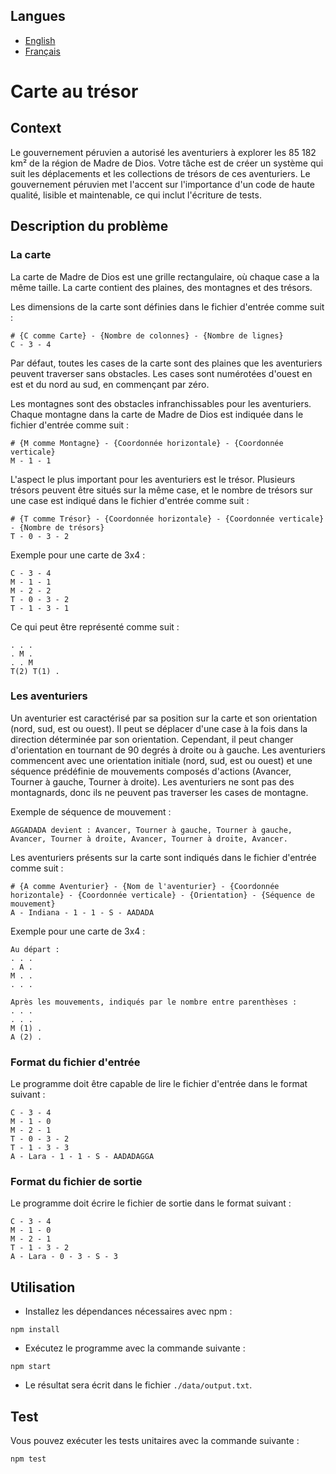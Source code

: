 <!-- Langue : Français -->

## Langues
- [English](README.md)
- [Français](README.fr.md)

# Carte au trésor

## Context

Le gouvernement péruvien a autorisé les aventuriers à explorer les 85 182 km² de la région de Madre de Dios. Votre tâche est de créer un système qui suit les déplacements et les collections de trésors de ces aventuriers. Le gouvernement péruvien met l'accent sur l'importance d'un code de haute qualité, lisible et maintenable, ce qui inclut l'écriture de tests.

## Description du problème

### La carte

La carte de Madre de Dios est une grille rectangulaire, où chaque case a la même taille. La carte contient des plaines, des montagnes et des trésors.

Les dimensions de la carte sont définies dans le fichier d'entrée comme suit :

```
# {C comme Carte} - {Nombre de colonnes} - {Nombre de lignes}
C - 3 - 4
```

Par défaut, toutes les cases de la carte sont des plaines que les aventuriers peuvent traverser sans obstacles. Les cases sont numérotées d'ouest en est et du nord au sud, en commençant par zéro.

Les montagnes sont des obstacles infranchissables pour les aventuriers. Chaque montagne dans la carte de Madre de Dios est indiquée dans le fichier d'entrée comme suit :

```
# {M comme Montagne} - {Coordonnée horizontale} - {Coordonnée verticale}
M - 1 - 1
```

L'aspect le plus important pour les aventuriers est le trésor. Plusieurs trésors peuvent être situés sur la même case, et le nombre de trésors sur une case est indiqué dans le fichier d'entrée comme suit :

```
# {T comme Trésor} - {Coordonnée horizontale} - {Coordonnée verticale} - {Nombre de trésors}
T - 0 - 3 - 2
```

Exemple pour une carte de 3x4 :

```
C - 3 - 4
M - 1 - 1
M - 2 - 2
T - 0 - 3 - 2
T - 1 - 3 - 1
```

Ce qui peut être représenté comme suit :

```
. . .
. M .
. . M
T(2) T(1) .
```

### Les aventuriers

Un aventurier est caractérisé par sa position sur la carte et son orientation (nord, sud, est ou ouest). Il peut se déplacer d'une case à la fois dans la direction déterminée par son orientation. Cependant, il peut changer d'orientation en tournant de 90 degrés à droite ou à gauche. Les aventuriers commencent avec une orientation initiale (nord, sud, est ou ouest) et une séquence prédéfinie de mouvements composés d'actions (Avancer, Tourner à gauche, Tourner à droite). Les aventuriers ne sont pas des montagnards, donc ils ne peuvent pas traverser les cases de montagne.

Exemple de séquence de mouvement :

```
AGGADADA devient : Avancer, Tourner à gauche, Tourner à gauche, Avancer, Tourner à droite, Avancer, Tourner à droite, Avancer.
```

Les aventuriers présents sur la carte sont indiqués dans le fichier d'entrée comme suit :

```
# {A comme Aventurier} - {Nom de l'aventurier} - {Coordonnée horizontale} - {Coordonnée verticale} - {Orientation} - {Séquence de mouvement}
A - Indiana - 1 - 1 - S - AADADA
```

Exemple pour une carte de 3x4 :

```
Au départ :
. . .
. A .
M . .
. . .

Après les mouvements, indiqués par le nombre entre parenthèses :
. . .
. . .
M (1) .
A (2) .
```

### Format du fichier d'entrée

Le programme doit être capable de lire le fichier d'entrée dans le format suivant :


```
C - 3 - 4
M - 1 - 0
M - 2 - 1
T - 0 - 3 - 2
T - 1 - 3 - 3
A - Lara - 1 - 1 - S - AADADAGGA
```

### Format du fichier de sortie

Le programme doit écrire le fichier de sortie dans le format suivant :

```
C - 3 - 4
M - 1 - 0
M - 2 - 1
T - 1 - 3 - 2
A - Lara - 0 - 3 - S - 3
```

## Utilisation

- Installez les dépendances nécessaires avec npm :

```npm install```

- Exécutez le programme avec la commande suivante :

```npm start```

- Le résultat sera écrit dans le fichier `./data/output.txt`.

## Test

Vous pouvez exécuter les tests unitaires avec la commande suivante :

```npm test```